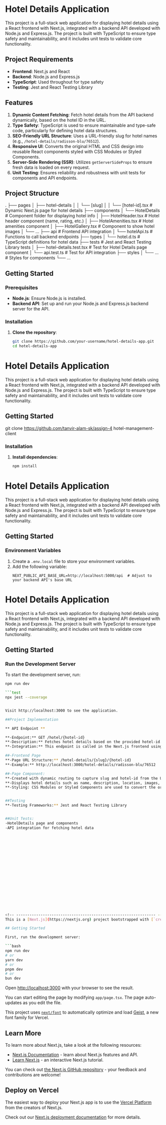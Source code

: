 # Hotel Details Application

This project is a full-stack web application for displaying hotel details using a React frontend with Next.js, integrated with a backend API developed with Node.js and Express.js. The project is built with TypeScript to ensure type safety and maintainability, and it includes unit tests to validate core functionality.

## Project Requirements

- **Frontend**: Next.js and React
- **Backend**: Node.js and Express.js
- **TypeScript**: Used throughout for type safety
- **Testing**: Jest and React Testing Library

## Features

1. **Dynamic Content Fetching**: Fetch hotel details from the API backend dynamically, based on the hotel ID in the URL.
2. **Type Safety**: TypeScript is used to ensure maintainable and type-safe code, particularly for defining hotel data structures.
3. **SEO-Friendly URL Structure**: Uses a URL-friendly slug for hotel names (e.g., `/hotel-details/radisson-blu/76512`).
4. **Responsive UI**: Converts the original HTML and CSS design into reusable React components styled with CSS Modules or Styled Components.
5. **Server-Side Rendering (SSR)**: Utilizes `getServerSideProps` to ensure fresh data is loaded on every request.
6. **Unit Testing**: Ensures reliability and robustness with unit tests for components and API endpoints.

## Project Structure

. ├── pages │ ├── hotel-details │ │ └── [slug] │ │ └── [hotel-id].tsx # Dynamic Next.js page for hotel details ├── components │ └── HotelDetails # Component folder for displaying hotel info │ ├── HotelHeader.tsx # Hotel header component (name, rating, etc.) │ ├── HotelAmenities.tsx # Hotel amenities component │ ├── HotelGallery.tsx # Component to show hotel images │ └── ... ├── api # Frontend API integration │ └── hotelApi.ts # Functions to call backend endpoints ├── types │ └── hotel.d.ts # TypeScript definitions for hotel data ├── tests # Jest and React Testing Library tests │ ├── hotel-details.test.tsx # Test for Hotel Details page component │ └── api.test.ts # Test for API integration ├── styles │ └── ... # Styles for components └── ...



## Getting Started

### Prerequisites

- **Node.js**: Ensure Node.js is installed.
- **Backend API**: Set up and run your Node.js and Express.js backend server for the API.

### Installation

1. **Clone the repository**:
   ```bash
   git clone https://github.com/your-username/hotel-details-app.git
   cd hotel-details-app
# Hotel Details Application

This project is a full-stack web application for displaying hotel details using a React frontend with Next.js, integrated with a backend API developed with Node.js and Express.js. The project is built with TypeScript to ensure type safety and maintainability, and it includes unit tests to validate core functionality.

## Getting Started
git clone  https://github.com/tanvir-alam-sk/assign-4 hotel-management-client

### Installation

1. **Install dependencies**:
   ```bash
   npm install
# Hotel Details Application

This project is a full-stack web application for displaying hotel details using a React frontend with Next.js, integrated with a backend API developed with Node.js and Express.js. The project is built with TypeScript to ensure type safety and maintainability, and it includes unit tests to validate core functionality.

## Getting Started

### Environment Variables

1. Create a `.env.local` file to store your environment variables.
2. Add the following variable:
   ```plaintext
   NEXT_PUBLIC_API_BASE_URL=http://localhost:5000/api  # Adjust to your backend API's base URL
# Hotel Details Application

This project is a full-stack web application for displaying hotel details using a React frontend with Next.js, integrated with a backend API developed with Node.js and Express.js. The project is built with TypeScript to ensure type safety and maintainability, and it includes unit tests to validate core functionality.

## Getting Started

### Run the Development Server

To start the development server, run:

```bash
npm run dev

```test
npx jest --coverage


Visit http://localhost:3000 to see the application.

##Project Implementation

** API Endpoint **

**-Endpoint:** GET /hotel/{hotel-id}
**-Description:** Fetches hotel details based on the provided hotel-id.
**-Integration:** This endpoint is called in the Next.js frontend using getServerSideProps to retrieve hotel data dynamically.

##-Frontend Page
**-Page URL Structure:** /hotel-details/{slug}/{hotel-id}
**-Example:** http://localhost:3000/hotel-details/radisson-blu/76512

##-Page Component:
**-Created with dynamic routing to capture slug and hotel-id from the URL.
**-Displays hotel details such as name, description, location, images, and amenities based on API data.
**-Styling: CSS Modules or Styled Components are used to convert the original HTML/CSS design.


##Testing
**-Testing Frameworks:** Jest and React Testing Library


##Unit Tests:
-HotelDetails page and components
-API integration for fetching hotel data



















<!-- --------------------------------------------------------------- -->
This is a [Next.js](https://nextjs.org) project bootstrapped with [`create-next-app`](https://nextjs.org/docs/app/api-reference/cli/create-next-app).

## Getting Started

First, run the development server:

```bash
npm run dev
# or
yarn dev
# or
pnpm dev
# or
bun dev
```

Open [http://localhost:3000](http://localhost:3000) with your browser to see the result.

You can start editing the page by modifying `app/page.tsx`. The page auto-updates as you edit the file.

This project uses [`next/font`](https://nextjs.org/docs/app/building-your-application/optimizing/fonts) to automatically optimize and load [Geist](https://vercel.com/font), a new font family for Vercel.

## Learn More

To learn more about Next.js, take a look at the following resources:

- [Next.js Documentation](https://nextjs.org/docs) - learn about Next.js features and API.
- [Learn Next.js](https://nextjs.org/learn) - an interactive Next.js tutorial.

You can check out [the Next.js GitHub repository](https://github.com/vercel/next.js) - your feedback and contributions are welcome!

## Deploy on Vercel

The easiest way to deploy your Next.js app is to use the [Vercel Platform](https://vercel.com/new?utm_medium=default-template&filter=next.js&utm_source=create-next-app&utm_campaign=create-next-app-readme) from the creators of Next.js.

Check out our [Next.js deployment documentation](https://nextjs.org/docs/app/building-your-application/deploying) for more details.
